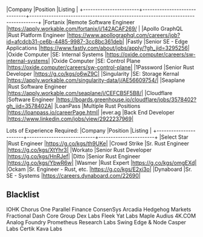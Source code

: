 |Company                |Position                      |Listing                                                                          |
+-----------------------+------------------------------+---------------------------------------------------------------------------------+
|Fortanix               |Remote Software Engineer      |https://apply.workable.com/fortanix/j/142ACAF269/                                |
|Apollo GraphQL         |Rust Platform Engineer        |https://www.apollographql.com/careers/job?id=afcdcb31-ce6b-4485-9987-3cc8bc361deb|
|Fastly                 |Senior SE - Edge Applications |https://www.fastly.com/about/jobs/apply/?gh_jid=3295256|
|Oxide Computer         |SE: Internal Systems          |https://oxide.computer/careers/sw-internal-systems|
|Oxide Computer         |SE: Control Plane             |https://oxide.computer/careers/sw-control-plane|
|1Password              |Senior Rust Developer         |https://g.co/kgs/o6wZ9C|
|Singularity            |SE: Storage Kernal            |https://apply.workable.com/singularity-data/j/AE56609754/|
|Seaplane               |Rust Software Engineer        |https://apply.workable.com/seaplane/j/CEFCB5F5B8/|
|Cloudflare             |Software Engineer             |https://boards.greenhouse.io/cloudflare/jobs/3578402?gh_jid=3578402A|
|LoanPass               |Multiple Rust Positions       |https://loanpass.io/careerPage.html|
|ever.ag                |Back End Developer            |https://www.linkedin.com/jobs/view/2922237969|


Lots of Experience Required:
|Company                |Position                    |Listing                                                                          |
+-----------------------+----------------------------+-----------------------+
|Select Star            |Rust Engineer               |https://g.co/kgs/th9UKe|
|Crowd Strike           |Sr. Rust Engineer           |https://g.co/kgs/XtYhr3|
|Workato                |Senior Rust Developer       |https://g.co/kgs/HnRJef|
|Ditto                  |Senior Rust Engineer        |https://g.co/kgs/YbwR6w|
|Wasmer                 |Rust Expert                 |https://g.co/kgs/omgEXd|
|Ockam                  |Sr. Engineer - Rust, etc.   |https://g.co/kgs/E2xi3o|
|Dynaboard              |Sr. SE - Systems            |https://careers.dynaboard.com/22690|




## Blacklist
IOHK
Chorus One
Parallel Finance
ConsenSys
Arcadia
Hedgehog Markets
Fractional
Dash Core Group 
Dex Labs
Fleek
Yat Labs
Maple
Audius
4K.COM
Analog
Foundry
Prometheus Research Labs
Swing
Edge & Node
Casper Labs
Certik
Kava Labs



